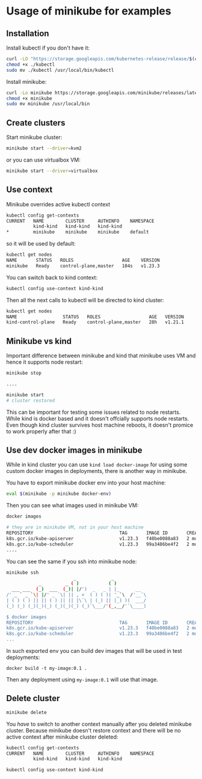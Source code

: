 # Usage of minikube for examples

## Installation
Install kubectl if you don't have it:

```bash
curl -LO "https://storage.googleapis.com/kubernetes-release/release/$(curl -s https://storage.googleapis.com/kubernetes-release/release/stable.txt)/bin/linux/amd64/kubectl"
chmod +x ./kubectl
sudo mv ./kubectl /usr/local/bin/kubectl
```

Install minikube:

```bash
curl -Lo minikube https://storage.googleapis.com/minikube/releases/latest/minikube-linux-amd64
chmod +x minikube
sudo mv minikube /usr/local/bin
```

## Create clusters

Start minikube cluster:

```bash
minikube start --driver=kvm2
```

or you can use virtualbox VM:

```bash
minikube start --driver=virtualbox
```

## Use context

Minikube overrides active kubectl context

```bash
kubectl config get-contexts
CURRENT   NAME        CLUSTER     AUTHINFO    NAMESPACE
          kind-kind   kind-kind   kind-kind
*         minikube    minikube    minikube    default
```

so it will be used by default:

```bash
kubectl get nodes
NAME       STATUS   ROLES                  AGE    VERSION
minikube   Ready    control-plane,master   104s   v1.23.3
```

You can switch back to kind context:

```bash
kubectl config use-context kind-kind
```

Then all the next calls to kubectl will be directed to kind cluster:

```bash
kubectl get nodes
NAME                 STATUS   ROLES                  AGE   VERSION
kind-control-plane   Ready    control-plane,master   28h   v1.21.1
```

## Minikube vs kind

Important difference between minikube and kind that minikube uses VM and hence it supports node restart:

```bash
minikube stop

....

minikube start
# cluster restored
```

This can be important for testing some issues related to node restarts. While kind is docker based and it doesn't offcially supports node restarts. Even though kind cluster survives host machine reboots, it doesn't promice to work properly after that :)

## Use dev docker images in minikube

While in kind cluster you can use `kind load docker-image` for using some custom docker images in deployments, there is another way in minikube.

You have to export minikube docker env into your host machine:

```bash
eval $(minikube -p minikube docker-env)
```

Then you can see what images used in minikube VM:

```bash
docker images

# they are in minikube VM, not in your host machine
REPOSITORY                                TAG       IMAGE ID       CREATED         SIZE
k8s.gcr.io/kube-apiserver                 v1.23.3   f40be0088a83   2 months ago    135MB
k8s.gcr.io/kube-scheduler                 v1.23.3   99a3486be4f2   2 months ago    53.5MB
....
```

You can see the same if you ssh into minikube node:

```bash
minikube ssh
                         _             _
            _         _ ( )           ( )
  ___ ___  (_)  ___  (_)| |/')  _   _ | |_      __
/' _ ` _ `\| |/' _ `\| || , <  ( ) ( )| '_`\  /'__`\
| ( ) ( ) || || ( ) || || |\`\ | (_) || |_) )(  ___/
(_) (_) (_)(_)(_) (_)(_)(_) (_)`\___/'(_,__/'`\____)

$ docker images
REPOSITORY                                TAG       IMAGE ID       CREATED         SIZE
k8s.gcr.io/kube-apiserver                 v1.23.3   f40be0088a83   2 months ago    135MB
k8s.gcr.io/kube-scheduler                 v1.23.3   99a3486be4f2   2 months ago    53.5MB
...
```

In such exported env you can build dev images that will be used in test deployments:

```
docker build -t my-image:0.1 .
```

Then any deployment using `my-image:0.1` will use that image.

## Delete cluster

```bash
minikube delete
```

You *have* to switch to another context manually after you deleted minikube cluster. Because minikube doesn't restore context and there will be no active context after minikube cluster deleted:

```bash
kubectl config get-contexts
CURRENT   NAME        CLUSTER     AUTHINFO    NAMESPACE
          kind-kind   kind-kind   kind-kind 

kubectl config use-context kind-kind
```
